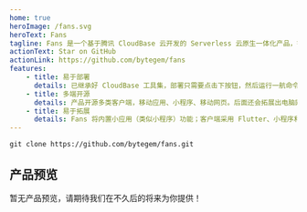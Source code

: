 ```yaml
---
home: true
heroImage: /fans.svg
heroText: Fans
tagline: Fans 是一个基于腾讯 CloudBase 云开发的 Serverless 云原生一体化产品，针对社交领域的核心产品设计，简易化部署、多端构建、富于拓展！助力社交产品新发展
actionText: Star on GitHub
actionLink: https://github.com/bytegem/fans
features:
    - title: 易于部署
      details: 已继承好 CloudBase 工具集，部署只需要点击下按钮，然后运行一航命令即可轻松部署。采用云函数模拟 Http 方式，你甚至可以不依赖云函数技术，直接部署在自己服务器上。
    - title: 多端开源
      details: 产品开源多类客户端，移动应用、小程序、移动网页。后面还会拓展出电脑网页、桌面客户端甚至 CLI 客户端，满足你对不同推广人群的需要。
    - title: 易于拓展
      details: Fans 将内置小应用（类似小程序）功能；客户端采用 Flutter、小程序和网页采用 Taro.js、业务接口采用 Nest.js 你可以使用简单的技术就可以丰富你的产品。
---
```


```
git clone https://github.com/bytegem/fans.git
```

## 产品预览

暂无产品预览，请期待我们在不久后的将来为你提供！
